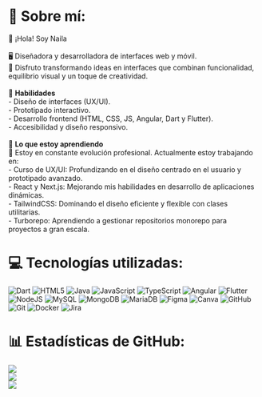 # 💫 Sobre mí:
👋 ¡Hola! Soy Naila<br><br>🖥️ Diseñadora y desarrolladora de interfaces web y móvil.<br>🎨 Disfruto transformando ideas en interfaces que combinan funcionalidad, equilibrio visual y un toque de creatividad.<br><br>🚀 **Habilidades**<br>- Diseño de interfaces (UX/UI).<br>- Prototipado interactivo.<br>- Desarrollo frontend (HTML, CSS, JS, Angular, Dart y Flutter).<br>- Accesibilidad y diseño responsivo.<br><br>📖 **Lo que estoy aprendiendo**<br>🌱 Estoy en constante evolución profesional. Actualmente estoy trabajando en:<br>- Curso de UX/UI: Profundizando en el diseño centrado en el usuario y prototipado avanzado.<br>- React y Next.js: Mejorando mis habilidades en desarrollo de aplicaciones dinámicas.<br>- TailwindCSS: Dominando el diseño eficiente y flexible con clases utilitarias.<br>- Turborepo: Aprendiendo a gestionar repositorios monorepo para proyectos a gran escala.


# 💻 Tecnologías utilizadas:
![Dart](https://img.shields.io/badge/dart-%230175C2.svg?style=flat&logo=dart&logoColor=white) ![HTML5](https://img.shields.io/badge/html5-%23E34F26.svg?style=flat&logo=html5&logoColor=white) ![Java](https://img.shields.io/badge/java-%23ED8B00.svg?style=flat&logo=openjdk&logoColor=white) ![JavaScript](https://img.shields.io/badge/javascript-%23323330.svg?style=flat&logo=javascript&logoColor=%23F7DF1E) ![TypeScript](https://img.shields.io/badge/typescript-%23007ACC.svg?style=flat&logo=typescript&logoColor=white) ![Angular](https://img.shields.io/badge/angular-%23DD0031.svg?style=flat&logo=angular&logoColor=white) ![Flutter](https://img.shields.io/badge/Flutter-%2302569B.svg?style=flat&logo=Flutter&logoColor=white) ![NodeJS](https://img.shields.io/badge/node.js-6DA55F?style=flat&logo=node.js&logoColor=white) ![MySQL](https://img.shields.io/badge/mysql-4479A1.svg?style=flat&logo=mysql&logoColor=white) ![MongoDB](https://img.shields.io/badge/MongoDB-%234ea94b.svg?style=flat&logo=mongodb&logoColor=white) ![MariaDB](https://img.shields.io/badge/MariaDB-003545?style=flat&logo=mariadb&logoColor=white) ![Figma](https://img.shields.io/badge/figma-%23F24E1E.svg?style=flat&logo=figma&logoColor=white) ![Canva](https://img.shields.io/badge/Canva-%2300C4CC.svg?style=flat&logo=Canva&logoColor=white) ![GitHub](https://img.shields.io/badge/github-%23121011.svg?style=flat&logo=github&logoColor=white) ![Git](https://img.shields.io/badge/git-%23F05033.svg?style=flat&logo=git&logoColor=white) ![Docker](https://img.shields.io/badge/docker-%230db7ed.svg?style=flat&logo=docker&logoColor=white) ![Jira](https://img.shields.io/badge/jira-%230A0FFF.svg?style=flat&logo=jira&logoColor=white)
# 📊 Estadísticas de GitHub:
![](https://github-readme-stats.vercel.app/api?username=nailalvz&theme=nightowl&hide_border=false&include_all_commits=false&count_private=false)<br/>
![](https://github-readme-streak-stats.herokuapp.com/?user=nailalvz&theme=nightowl&hide_border=false)<br/>
![](https://github-readme-stats.vercel.app/api/top-langs/?username=nailalvz&theme=nightowl&hide_border=false&include_all_commits=false&count_private=false&layout=compact)

<!-- Proudly created with GPRM ( https://gprm.itsvg.in ) -->
